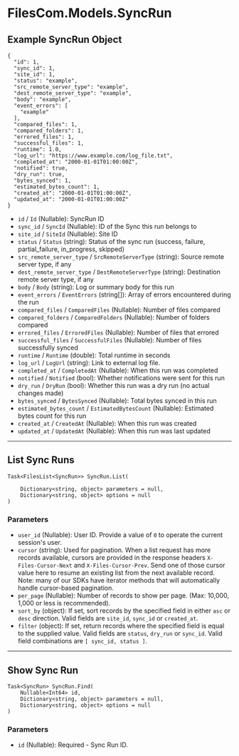 # FilesCom.Models.SyncRun

## Example SyncRun Object

```
{
  "id": 1,
  "sync_id": 1,
  "site_id": 1,
  "status": "example",
  "src_remote_server_type": "example",
  "dest_remote_server_type": "example",
  "body": "example",
  "event_errors": [
    "example"
  ],
  "compared_files": 1,
  "compared_folders": 1,
  "errored_files": 1,
  "successful_files": 1,
  "runtime": 1.0,
  "log_url": "https://www.example.com/log_file.txt",
  "completed_at": "2000-01-01T01:00:00Z",
  "notified": true,
  "dry_run": true,
  "bytes_synced": 1,
  "estimated_bytes_count": 1,
  "created_at": "2000-01-01T01:00:00Z",
  "updated_at": "2000-01-01T01:00:00Z"
}
```

* `id` / `Id`  (Nullable<Int64>): SyncRun ID
* `sync_id` / `SyncId`  (Nullable<Int64>): ID of the Sync this run belongs to
* `site_id` / `SiteId`  (Nullable<Int64>): Site ID
* `status` / `Status`  (string): Status of the sync run (success, failure, partial_failure, in_progress, skipped)
* `src_remote_server_type` / `SrcRemoteServerType`  (string): Source remote server type, if any
* `dest_remote_server_type` / `DestRemoteServerType`  (string): Destination remote server type, if any
* `body` / `Body`  (string): Log or summary body for this run
* `event_errors` / `EventErrors`  (string[]): Array of errors encountered during the run
* `compared_files` / `ComparedFiles`  (Nullable<Int64>): Number of files compared
* `compared_folders` / `ComparedFolders`  (Nullable<Int64>): Number of folders compared
* `errored_files` / `ErroredFiles`  (Nullable<Int64>): Number of files that errored
* `successful_files` / `SuccessfulFiles`  (Nullable<Int64>): Number of files successfully synced
* `runtime` / `Runtime`  (double): Total runtime in seconds
* `log_url` / `LogUrl`  (string): Link to external log file.
* `completed_at` / `CompletedAt`  (Nullable<DateTime>): When this run was completed
* `notified` / `Notified`  (bool): Whether notifications were sent for this run
* `dry_run` / `DryRun`  (bool): Whether this run was a dry run (no actual changes made)
* `bytes_synced` / `BytesSynced`  (Nullable<Int64>): Total bytes synced in this run
* `estimated_bytes_count` / `EstimatedBytesCount`  (Nullable<Int64>): Estimated bytes count for this run
* `created_at` / `CreatedAt`  (Nullable<DateTime>): When this run was created
* `updated_at` / `UpdatedAt`  (Nullable<DateTime>): When this run was last updated


---

## List Sync Runs

```
Task<FilesList<SyncRun>> SyncRun.List(
    
    Dictionary<string, object> parameters = null,
    Dictionary<string, object> options = null
)
```

### Parameters

* `user_id` (Nullable<Int64>): User ID.  Provide a value of `0` to operate the current session's user.
* `cursor` (string): Used for pagination.  When a list request has more records available, cursors are provided in the response headers `X-Files-Cursor-Next` and `X-Files-Cursor-Prev`.  Send one of those cursor value here to resume an existing list from the next available record.  Note: many of our SDKs have iterator methods that will automatically handle cursor-based pagination.
* `per_page` (Nullable<Int64>): Number of records to show per page.  (Max: 10,000, 1,000 or less is recommended).
* `sort_by` (object): If set, sort records by the specified field in either `asc` or `desc` direction. Valid fields are `site_id`, `sync_id` or `created_at`.
* `filter` (object): If set, return records where the specified field is equal to the supplied value. Valid fields are `status`, `dry_run` or `sync_id`. Valid field combinations are `[ sync_id, status ]`.


---

## Show Sync Run

```
Task<SyncRun> SyncRun.Find(
    Nullable<Int64> id, 
    Dictionary<string, object> parameters = null,
    Dictionary<string, object> options = null
)
```

### Parameters

* `id` (Nullable<Int64>): Required - Sync Run ID.
